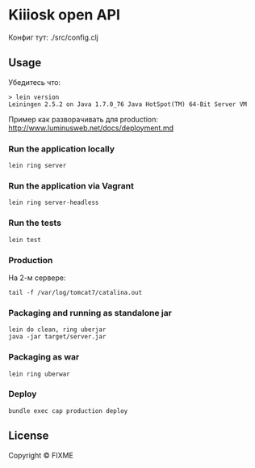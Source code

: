 # Kiiiosk open API

Конфиг тут: ./src/config.clj

## Usage

Убедитесь что:

```
> lein version
Leiningen 2.5.2 on Java 1.7.0_76 Java HotSpot(TM) 64-Bit Server VM
```

Пример как разворачивать для production: http://www.luminusweb.net/docs/deployment.md

### Run the application locally

`lein ring server`

### Run the application via Vagrant

`lein ring server-headless`

### Run the tests

`lein test`

### Production

На 2-м сервере:

`tail -f /var/log/tomcat7/catalina.out`

### Packaging and running as standalone jar

```
lein do clean, ring uberjar
java -jar target/server.jar
```

### Packaging as war

`lein ring uberwar`

### Deploy
`bundle exec cap production deploy `

## License

Copyright ©  FIXME
